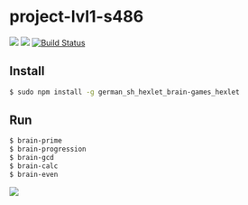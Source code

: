 # project-lvl1-s486
<a href="https://codeclimate.com/github/codeclimate/codeclimate/maintainability"><img src="https://api.codeclimate.com/v1/badges/a99a88d28ad37a79dbf6/maintainability" /></a>
<a href="https://codeclimate.com/github/codeclimate/codeclimate/test_coverage"><img src="https://api.codeclimate.com/v1/badges/a99a88d28ad37a79dbf6/test_coverage" /></a>
[![Build Status](https://travis-ci.com/german357/project-lvl1-s486.svg?branch=master)](https://travis-ci.com/german357/project-lvl1-s486)
## Install

```sh
$ sudo npm install -g german_sh_hexlet_brain-games_hexlet
```

## Run

```sh
$ brain-prime
$ brain-progression
$ brain-gcd
$ brain-calc
$ brain-even
```

<a href="https://asciinema.org/a/244482" target="_blank"><img src="https://asciinema.org/a/244482.svg" /></a>
